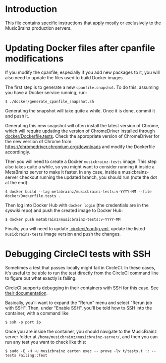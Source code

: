 
Introduction
============

This file contains specific instructions that apply mostly or exclusively
to the MusicBrainz production servers.

Updating Docker files after cpanfile modifications
=======

If you modify the cpanfile, especially if you add new packages to it,
you will also need to update the files used to build Docker images.

The first step is to generate a new `cpanfile.snapshot`. To do this, assuming
you have a Docker service running, run:

    $ ./docker/generate_cpanfile_snapshot.sh 

Generating the snapshot will take quite a while. Once it is done, commit it
and push it.

Generating this new snapshot will often install the latest version of Chrome,
which will require updating the version of ChromeDriver installed through
[docker/Dockerfile.tests](docker/Dockerfile.tests). Check the appropriate
version of ChromeDriver for the new version of Chrome from
https://chromedriver.chromium.org/downloads and modify the Dockerfile
accordingly.

Then you will need to create a Docker `musicbrainz-tests` image. This step
also takes quite a while, so you might want to consider running it inside a
MetaBrainz server to make it faster. In any case, inside a musicbrainz-server
checkout running the updated branch, you should run (note the dot at the end):

    $ docker build --tag metabrainz/musicbrainz-tests:v-YYYY-MM --file docker/Dockerfile.tests .

Then log into Docker Hub with `docker login` (the credentials are in the
syswiki repo) and push the created image to Docker Hub:

    $ docker push metabrainz/musicbrainz-tests:v-YYYY-MM

Finally, you will need to update [.circleci/config.yml](.circleci/config.yml),
update the listed `musicbrainz-tests` image version and push the changes.

Debugging CircleCI tests with SSH
=======

Sometimes a test that passes locally might fail in CircleCI. In these cases, it's useful
to be able to run the test directly from the CircleCI command line to figure out what
exactly is failing.

CircleCI supports debugging in their containers with SSH for this case. See
[their documentation](https://circleci.com/docs/2.0/ssh-access-jobs/).

Basically, you'll want to expand the "Rerun" menu and select "Rerun job with SSH".
Then, under "Enable SSH", you'll be told how to SSH into the container,
with a command like

    $ ssh -p port ip

Once you are inside the container, you should navigate to the MusicBrainz server folder at
`/home/musicbrainz/musicbrainz-server/`, and then you can run any test you want to check like this:

    $ sudo -E -H -u musicbrainz carton exec -- prove -lv t/tests.t :: --tests Failing::Test
